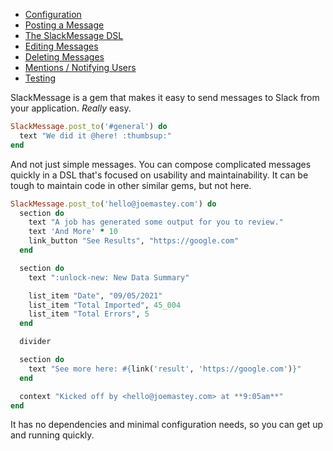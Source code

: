 * [Configuration](https://jmmastey.github.io/slack_message/01_configuration)
* [Posting a Message](https://jmmastey.github.io/slack_message/02_posting_a_message)
* [The SlackMessage DSL](https://jmmastey.github.io/slack_message/03_message_dsl)
* [Editing Messages](https://jmmastey.github.io/slack_message/04_editing_messages)
* [Deleting Messages](https://jmmastey.github.io/slack_message/05_deleting_messages)
* [Mentions / Notifying Users](https://jmmastey.github.io/slack_message/06_notifying_users)
* [Testing](https://jmmastey.github.io/slack_message/07_testing)

SlackMessage is a gem that makes it easy to send messages to Slack from your
application. _Really_ easy.

```ruby
SlackMessage.post_to('#general') do
  text "We did it @here! :thumbsup:"
end
```

And not just simple messages. You can compose complicated messages quickly in a
DSL that's focused on usability and maintainability. It can be tough to
maintain code in other similar gems, but not here.

```ruby
SlackMessage.post_to('hello@joemastey.com') do
  section do
    text "A job has generated some output for you to review."
    text 'And More' * 10
    link_button "See Results", "https://google.com"
  end

  section do
    text ":unlock-new: New Data Summary"

    list_item "Date", "09/05/2021"
    list_item "Total Imported", 45_004
    list_item "Total Errors", 5
  end

  divider

  section do
    text "See more here: #{link('result', 'https://google.com')}"
  end

  context "Kicked off by <hello@joemastey.com> at **9:05am**"
end
```

It has no dependencies and minimal configuration needs, so you can get up and
running quickly.
